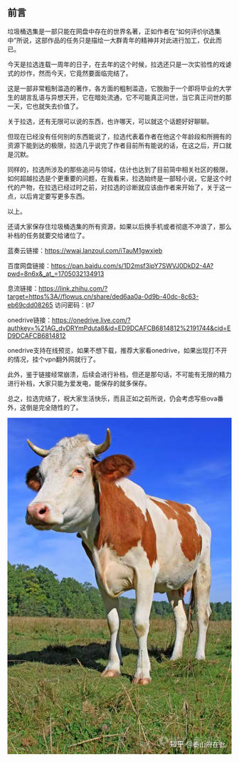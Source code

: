 ## 前言

垃圾桶选集是一部只能在网盘中存在的世界名著，正如作者在“如何评价ljt选集中”所说，这部作品的任务只是描绘一大群青年的精神并对此进行加工，仅此而已。

今天是拉选连载一周年的日子，在去年的这个时候，拉选还只是一次实验性的戏谑式的炒作，然而今天，它竟然要面临完结了。

这是一部非常粗制滥造的著作，各方面的粗制滥造，它脱胎于一个即将毕业的大学生的胡言乱语与异想天开，它在暗处流通，它不可能真正问世，当它真正问世的那一天，它也就失去价值了。

关于拉选，还有无限可以说的东西，也许哪天，可以就这个话题好好聊聊。

但现在已经没有任何别的东西能说了，拉选代表着作者在他这个年龄段和所拥有的资源下能到达的极限，拉选几乎说完了作者目前所有能说的话，在这之后，开口就是沉默。

同样的，拉选所涉及的那些追问与领域，估计也达到了目前简中相关社区的极限，如何超越拉选是个更重要的问题，在我看来，拉选始终是一部轻小说，它是这个时代的产物，在拉选已经过时之前，对拉选的诊断就应该由作者来开始了，关于这一点，以后肯定要写更多东西。

以上。

还请大家保存住垃圾桶选集的所有资源，如果以后换手机或者彻底不冲浪了，那么补档的任务就要交给诸位了。

蓝奏云链接：https://wwaj.lanzoul.com/iTauM1gwxjeb

百度网盘链接：https://pan.baidu.com/s/1D2msf3ipY7SWVJ0DkD2-4A?pwd=8n6x&_at_=1705032134913

息流链接：https://link.zhihu.com/?target=https%3A//flowus.cn/share/ded6aa0a-0d9b-40dc-8c63-eb69cdd08265
访问密码：ljt7

onedrive链接：https://onedrive.live.com/?authkey=%21AG_dvDRYmPduta8&id=ED9DCAFCB6814812%2191744&cid=ED9DCAFCB6814812

onedrive支持在线预览，如果不想下载，推荐大家看onedrive，如果出现打不开的情况，挂个vpn翻外网就行了。

此外，鉴于链接经常崩溃，后续会进行补档，但还是那句话，不可能有无限的精力进行补档，大家只能为爱发电，能保存的就多保存。

总之，拉选完结了，祝大家生活快乐，而且正如之前所说，仍会考虑写些ova番外，这倒是完全随性的了。

![泰山府](0.jpg "知乎 @泰山府在此")

